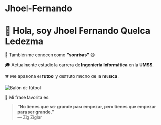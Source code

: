 # Jhoel-Fernando
# 👋 Hola, soy Jhoel Fernando Quelca Ledezma

🌟 También me conocen como **"sonrisas"** 😄

🎓 Actualmente estudio la carrera de **Ingeniería Informática** en la **UMSS**.

⚽ Me apasiona el **fútbol** y disfruto mucho de la **música**.

![Balón de fútbol](https://upload.wikimedia.org/wikipedia/commons/thumb/3/37/Adidas_Final15_Beau_Jeu.jpg/960px-Adidas_Final15_Beau_Jeu.jpg)


💬 Mi frase favorita es:

> **“No tienes que ser grande para empezar, pero tienes que empezar para ser grande.”**  
> — Zig Ziglar
